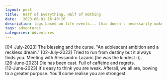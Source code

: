 ```yaml
---
layout: post
title:  Half of Everything, Half of Nothing
date:   2023-06-01 16:40:16
description: logs based on life events... this doesn't necessarily make sense
tags: adventures
categories: Adventures
---
```


[04-July-2023] The blessing and the curse. "An adolescent ambition and a reckless dream."
[02-July-2023] Tried to run from destiny but it always finds you. Meeting with Alessandro Lazaric [he was the kindest :)].\
[26-June-2023] Die has been cast. Full of caffeine and regrets.\
[12-June-2023] It's easy to think you are weak. Afterall, we all are, bowing to a greater purpose. You'll come realise you are strongest.

